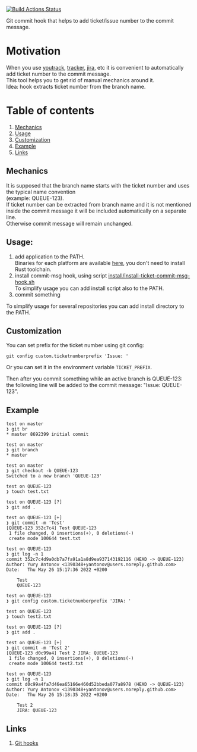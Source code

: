 [![Build Actions Status](https://github.com/yantonov/ticket-commit-msg/workflows/ci/badge.svg)](https://github.com/yantonov/ticket-commit-msg/actions)

Git commit hook that helps to add ticket/issue number to the commit message.

# Motivation
When you use [youtrack](https://www.jetbrains.com/youtrack/), [tracker](https://yandex.com/tracker/), [jira](https://www.atlassian.com/software/jira), etc it is convenient to automatically add ticket number to the commit message.  
This tool helps you to get rid of manual mechanics around it.  
Idea: hook extracts ticket number from the branch name.

# Table of contents
1. [Mechanics](#mechanics)
2. [Usage](#usage)
3. [Customization](#customization)
4. [Example](#example)
5. [Links](#links)



## Mechanics
It is supposed that the branch name starts with the ticket number and uses the typical name convention  
(example: QUEUE-123).  
If ticket number can be extracted from branch name and it is not mentioned inside the commit message it will be included automatically on a separate line.  
Otherwise commit message will remain unchanged.  

## Usage:
1. add application to the PATH.  
Binaries for each platform are available [here](https://github.com/yantonov/ticket-commit-msg/releases), you don't need to install Rust toolchain.  
2. install commit-msg hook, using script [install/install-ticket-commit-msg-hook.sh](https://github.com/yantonov/ticket-commit-msg/blob/master/install/install-ticket-commit-msg-hook.sh)  
To simplify usage you can add install script also to the PATH.  
3. commit something  

To simplify usage for several repositories you can add install directory to the PATH.

## Customization
You can set prefix for the ticket number using git config:
```
git config custom.ticketnumberprefix 'Issue: '
```
Or you can set it in the environment variable `TICKET_PREFIX`.

Then after you commit something while an active branch is QUEUE-123:  
the following line will be added to the commit message: "Issue: QUEUE-123".

## Example
```
test on master
❯ git br
* master 8692399 initial commit

test on master
❯ git branch
* master

test on master
❯ git checkout -b QUEUE-123
Switched to a new branch 'QUEUE-123'

test on QUEUE-123
❯ touch test.txt

test on QUEUE-123 [?]
❯ git add .

test on QUEUE-123 [+]
❯ git commit -m 'Test'
[QUEUE-123 352c7c4] Test QUEUE-123
 1 file changed, 0 insertions(+), 0 deletions(-)
 create mode 100644 test.txt

test on QUEUE-123
❯ git log -n 1
commit 352c7c4d9a0db7a7fa91a1a8d9ea937143192116 (HEAD -> QUEUE-123)
Author: Yury Antonov <1390348+yantonov@users.noreply.github.com>
Date:   Thu May 26 15:17:36 2022 +0200

    Test
    QUEUE-123

test on QUEUE-123
❯ git config custom.ticketnumberprefix 'JIRA: '

test on QUEUE-123
❯ touch test2.txt

test on QUEUE-123 [?]
❯ git add .

test on QUEUE-123 [+]
❯ git commit -m 'Test 2'
[QUEUE-123 d0c99a4] Test 2 JIRA: QUEUE-123
 1 file changed, 0 insertions(+), 0 deletions(-)
 create mode 100644 test2.txt

test on QUEUE-123
❯ git log -n 1
commit d0c99a4fa7d46ea65166e460d52bbeda077a8978 (HEAD -> QUEUE-123)
Author: Yury Antonov <1390348+yantonov@users.noreply.github.com>
Date:   Thu May 26 15:18:35 2022 +0200

    Test 2
    JIRA: QUEUE-123
```

## Links
1. [Git hooks](https://git-scm.com/book/en/v2/Customizing-Git-Git-Hooks)
